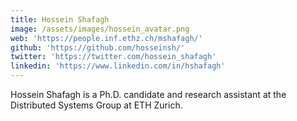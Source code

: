 ```yaml
---
title: Hossein Shafagh
image: /assets/images/hossein_avatar.png
web: 'https://people.inf.ethz.ch/mshafagh/'
github: 'https://github.com/hosseinsh/'
twitter: 'https://twitter.com/hossein_shafagh'
linkedin: 'https://www.linkedin.com/in/hshafagh'
---
```


Hossein Shafagh is a Ph.D. candidate and research assistant at the Distributed Systems Group at ETH Zurich.
